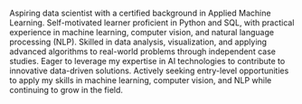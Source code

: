Aspiring data scientist with a certified background in Applied Machine Learning. Self-motivated learner proficient in Python and SQL, with practical experience in machine learning, computer vision, and natural language processing (NLP). Skilled in data analysis, visualization, and applying advanced algorithms to real-world problems through independent case studies. Eager to leverage my expertise in AI technologies to contribute to innovative data-driven solutions. Actively seeking entry-level opportunities to apply my skills in machine learning, computer vision, and NLP while continuing to grow in the field.
